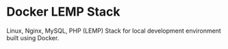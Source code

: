 # Docker LEMP Stack

Linux, Nginx, MySQL, PHP (LEMP) Stack for local development environment built using Docker.